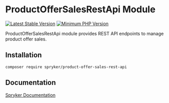 # ProductOfferSalesRestApi Module
[![Latest Stable Version](https://poser.pugx.org/spryker/product-offer-sales-rest-api/v/stable.svg)](https://packagist.org/packages/spryker/product-offer-sales-rest-api)
[![Minimum PHP Version](https://img.shields.io/badge/php-%3E%3D%207.4-8892BF.svg)](https://php.net/)

ProductOfferSalesRestApi module provides REST API endpoints to manage product offer sales.

## Installation

```
composer require spryker/product-offer-sales-rest-api
```

## Documentation

[Spryker Documentation](https://academy.spryker.com/developing_with_spryker/module_guide/modules.html)

